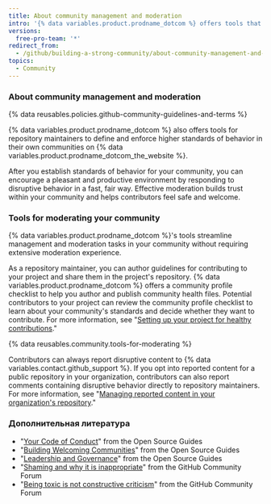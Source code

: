 ```yaml
---
title: About community management and moderation
intro: '{% data variables.product.prodname_dotcom %} offers tools that help repository maintainers establish and enforce standards of behavior in their communities on {% data variables.product.prodname_dotcom_the_website %}.'
versions:
  free-pro-team: '*'
redirect_from:
  - /github/building-a-strong-community/about-community-management-and-moderation
topics:
  - Community
---
```


### About community management and moderation

{% data reusables.policies.github-community-guidelines-and-terms %}

{% data variables.product.prodname_dotcom %} also offers tools for repository maintainers to define and enforce higher standards of behavior in their own communities on {% data variables.product.prodname_dotcom_the_website %}.

After you establish standards of behavior for your community, you can encourage a pleasant and productive environment by responding to disruptive behavior in a fast, fair way. Effective moderation builds trust within your community and helps contributors feel safe and welcome.

### Tools for moderating your community

{% data variables.product.prodname_dotcom %}'s tools streamline management and moderation tasks in your community without requiring extensive moderation experience.

As a repository maintainer, you can author guidelines for contributing to your project and share them in the project's repository. {% data variables.product.prodname_dotcom %} offers a community profile checklist to help you author and publish community health files. Potential contributors to your project can review the community profile checklist to learn about your community's standards and decide whether they want to contribute. For more information, see "[Setting up your project for healthy contributions](/communities/setting-up-your-project-for-healthy-contributions)."

{% data reusables.community.tools-for-moderating %}

Contributors can always report disruptive content to {% data variables.contact.github_support %}. If you opt into reported content for a public repository in your organization, contributors can also report comments containing disruptive behavior directly to repository maintainers. For more information, see "[Managing reported content in your organization's repository](/communities/moderating-comments-and-conversations/managing-reported-content-in-your-organizations-repository)."

### Дополнительная литература

- "[Your Code of Conduct](https://opensource.guide/code-of-conduct/)" from the Open Source Guides
- "[Building Welcoming Communities](https://opensource.guide/building-community/)" from the Open Source Guides
- "[Leadership and Governance](https://opensource.guide/leadership-and-governance/)" from the Open Source Guides
- "[Shaming and why it is inappropriate](https://github.community/t5/Studies-in-Community/Shaming-and-why-it-is-inappropriate/ba-p/12728)" from the GitHub Community Forum
- "[Being toxic is not constructive criticism](https://github.community/t5/Studies-in-Community/Being-toxic-is-not-constructive-criticism/ba-p/8029)" from the GitHub Community Forum
